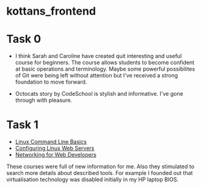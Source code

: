 # kottans_frontend


# Task 0

- I think Sarah and Caroline have created quit interesting and useful course for beginners. The course allows students to become confident at basic operations and terminology. Maybe some powerful possibilites of Git were being left without attention but I've received a strong foundation to move forward. 

- Octocats story by CodeSchool is stylish and informative. I've gone through with pleasure.


# Task 1

- [Linux Command Line Basics](/Test_01/Test_1_1.png)
- [Configuring Linux Web Servers](/Test_01/Test_1_2.png)
- [Networking for Web Developers](/Test_01/Test_1_3.png)

These courses were full of new information for me. Also they stimulated to search more details about described tools. For example I founded out that virtualisation technology was disabled initially in my HP laptop BIOS.